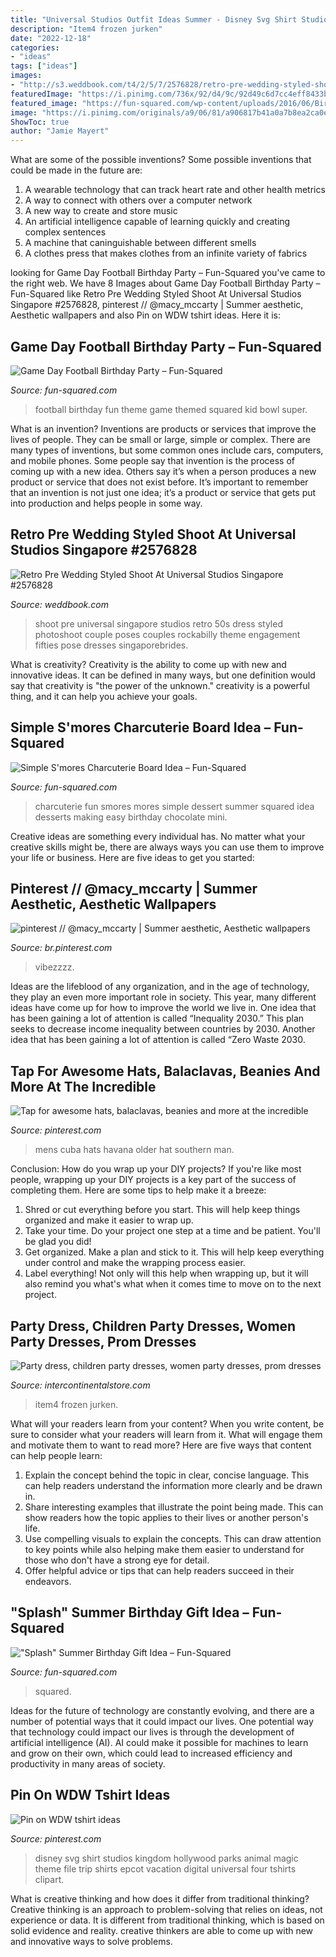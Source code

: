 ```yaml
---
title: "Universal Studios Outfit Ideas Summer - Disney Svg Shirt Studios Kingdom Hollywood Parks Animal Magic Theme File Trip Shirts Epcot Vacation Digital Universal Four Tshirts Clipart"
description: "Item4 frozen jurken"
date: "2022-12-18"
categories:
- "ideas"
tags: ["ideas"]
images:
- "http://s3.weddbook.com/t4/2/5/7/2576828/retro-pre-wedding-styled-shoot-at-universal-studios-singapore.jpg"
featuredImage: "https://i.pinimg.com/736x/92/d4/9c/92d49c6d7cc4eff8433b1f0f79240ef8.jpg"
featured_image: "https://fun-squared.com/wp-content/uploads/2016/06/BirthdaySplashIdea.jpg"
image: "https://i.pinimg.com/originals/a9/06/81/a906817b41a0a7b8ea2ca0ef08e9e1f2.jpg"
ShowToc: true
author: "Jamie Mayert"
---
```



What are some of the possible inventions?
Some possible inventions that could be made in the future are: 
1. A wearable technology that can track heart rate and other health metrics 
2. A way to connect with others over a computer network 
3. A new way to create and store music 
4. An artificial intelligence capable of learning quickly and creating complex sentences 
5. A machine that caninguishable between different smells 
6. A clothes press that makes clothes from an infinite variety of fabrics 

	

		
looking for Game Day Football Birthday Party – Fun-Squared you've came to the right web. We have 8 Images about Game Day Football Birthday Party – Fun-Squared like Retro Pre Wedding Styled Shoot At Universal Studios Singapore #2576828, pinterest // @macy_mccarty | Summer aesthetic, Aesthetic wallpapers and also Pin on WDW tshirt ideas. Here it is:
		
    
## Game Day Football Birthday Party – Fun-Squared

<img loading=lazy src="https://i0.wp.com/fun-squared.com/wp-content/uploads/2017/01/KidsBirthdayFootballPartyIdea.png?fit=850%2C850&amp;ssl=1" onerror="this.onerror=null;this.src='https://tse2.mm.bing.net/th?id=OIP.bHf1tAqzhAvN3PZLDBkxKQHaHa&amp;pid=15.1';" alt="Game Day Football Birthday Party – Fun-Squared">

_Source: fun-squared.com_

>football birthday fun theme game themed squared kid bowl super. 

	

What is an invention?
Inventions are products or services that improve the lives of people. They can be small or large, simple or complex. There are many types of inventions, but some common ones include cars, computers, and mobile phones. Some people say that invention is the process of coming up with a new idea. Others say it’s when a person produces a new product or service that does not exist before. It’s important to remember that an invention is not just one idea; it’s a product or service that gets put into production and helps people in some way.

    
## Retro Pre Wedding Styled Shoot At Universal Studios Singapore #2576828

<img loading=lazy src="http://s3.weddbook.com/t4/2/5/7/2576828/retro-pre-wedding-styled-shoot-at-universal-studios-singapore.jpg" onerror="this.onerror=null;this.src='https://tse4.mm.bing.net/th?id=OIP.c9aDC3Fr46hUqfNOWQ0x1wHaLH&amp;pid=15.1';" alt="Retro Pre Wedding Styled Shoot At Universal Studios Singapore #2576828">

_Source: weddbook.com_

>shoot pre universal singapore studios retro 50s dress styled photoshoot couple poses couples rockabilly theme engagement fifties pose dresses singaporebrides. 

	

What is creativity?
Creativity is the ability to come up with new and innovative ideas. It can be defined in many ways, but one definition would say that creativity is "the power of the unknown." creativity is a powerful thing, and it can help you achieve your goals.

    
## Simple S&#039;mores Charcuterie Board Idea – Fun-Squared

<img loading=lazy src="https://i0.wp.com/fun-squared.com/wp-content/uploads/2019/05/Smores-Charcuterie-Board.jpg?fit=1500%2C2247&amp;ssl=1" onerror="this.onerror=null;this.src='https://tse3.mm.bing.net/th?id=OIP.s_bQ9Ced4LsKILrSp8KtXwHaLG&amp;pid=15.1';" alt="Simple S&#039;mores Charcuterie Board Idea – Fun-Squared">

_Source: fun-squared.com_

>charcuterie fun smores mores simple dessert summer squared idea desserts making easy birthday chocolate mini. 

	

Creative ideas are something every individual has. No matter what your creative skills might be, there are always ways you can use them to improve your life or business. Here are five ideas to get you started: 

    
## Pinterest // @macy_mccarty | Summer Aesthetic, Aesthetic Wallpapers

<img loading=lazy src="https://i.pinimg.com/736x/92/d4/9c/92d49c6d7cc4eff8433b1f0f79240ef8.jpg" onerror="this.onerror=null;this.src='https://tse1.mm.bing.net/th?id=OIP.F_nXwq1OT22P4Tn_3DslnAHaKA&amp;pid=15.1';" alt="pinterest // @macy_mccarty | Summer aesthetic, Aesthetic wallpapers">

_Source: br.pinterest.com_

>vibezzzz. 

	

Ideas are the lifeblood of any organization, and in the age of technology, they play an even more important role in society. This year, many different ideas have come up for how to improve the world we live in. One idea that has been gaining a lot of attention is called “Inequality 2030.” This plan seeks to decrease income inequality between countries by 2030. Another idea that has been gaining a lot of attention is called “Zero Waste 2030.

    
## Tap For Awesome Hats, Balaclavas, Beanies And More At The Incredible

<img loading=lazy src="https://i.pinimg.com/originals/a9/06/81/a906817b41a0a7b8ea2ca0ef08e9e1f2.jpg" onerror="this.onerror=null;this.src='https://tse1.mm.bing.net/th?id=OIP.mMId5Tu0z2p_PSNXZjZYSAHaNJ&amp;pid=15.1';" alt="Tap for awesome hats, balaclavas, beanies and more at the incredible">

_Source: pinterest.com_

>mens cuba hats havana older hat southern man. 

	

Conclusion: How do you wrap up your DIY projects?
If you're like most people, wrapping up your DIY projects is a key part of the success of completing them. Here are some tips to help make it a breeze:
1) Shred or cut everything before you start. This will help keep things organized and make it easier to wrap up.
2) Take your time. Do your project one step at a time and be patient. You'll be glad you did!
3) Get organized. Make a plan and stick to it. This will help keep everything under control and make the wrapping process easier.
4) Label everything! Not only will this help when wrapping up, but it will also remind you what's what when it comes time to move on to the next project.

    
## Party Dress, Children Party Dresses, Women Party Dresses, Prom Dresses

<img loading=lazy src="https://ae01.alicdn.com/kf/H93606af150db486eaf70100224c52164M.jpg" onerror="this.onerror=null;this.src='https://tse1.mm.bing.net/th?id=OIP.J0VlU1rcMJibpRvtwnM3xgHaHa&amp;pid=15.1';" alt="Party dress, children party dresses, women party dresses, prom dresses">

_Source: intercontinentalstore.com_

>item4 frozen jurken. 

	

What will your readers learn from your content?
When you write content, be sure to consider what your readers will learn from it. What will engage them and motivate them to want to read more? Here are five ways that content can help people learn: 
1. Explain the concept behind the topic in clear, concise language. This can help readers understand the information more clearly and be drawn in.
2. Share interesting examples that illustrate the point being made. This can show readers how the topic applies to their lives or another person's life. 
3. Use compelling visuals to explain the concepts. This can draw attention to key points while also helping make them easier to understand for those who don't have a strong eye for detail. 
4. Offer helpful advice or tips that can help readers succeed in their endeavors.

    
## &quot;Splash&quot; Summer Birthday Gift Idea – Fun-Squared

<img loading=lazy src="https://fun-squared.com/wp-content/uploads/2016/06/BirthdaySplashIdea.jpg" onerror="this.onerror=null;this.src='https://tse4.mm.bing.net/th?id=OIP.hCdY-Jdrj-zvY9anRrLvoQHaLE&amp;pid=15.1';" alt="&quot;Splash&quot; Summer Birthday Gift Idea – Fun-Squared">

_Source: fun-squared.com_

>squared. 

	

Ideas for the future of technology are constantly evolving, and there are a number of potential ways that it could impact our lives. One potential way that technology could impact our lives is through the development of artificial intelligence (AI). AI could make it possible for machines to learn and grow on their own, which could lead to increased efficiency and productivity in many areas of society.

    
## Pin On WDW Tshirt Ideas

<img loading=lazy src="https://i.pinimg.com/736x/46/51/75/465175d2e56b1e516893971d26e865d3--disney-tshirts-family-vacations-disney-world-family-outfits.jpg" onerror="this.onerror=null;this.src='https://tse1.mm.bing.net/th?id=OIP.fx0nFRqbuQsBbeiplghTrQHaHa&amp;pid=15.1';" alt="Pin on WDW tshirt ideas">

_Source: pinterest.com_

>disney svg shirt studios kingdom hollywood parks animal magic theme file trip shirts epcot vacation digital universal four tshirts clipart. 

	

What is creative thinking and how does it differ from traditional thinking?
Creative thinking is an approach to problem-solving that relies on ideas, not experience or data. It is different from traditional thinking, which is based on solid evidence and reality. creative thinkers are able to come up with new and innovative ways to solve problems.

